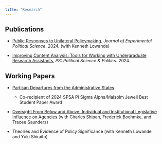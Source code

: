 ```yaml
---
title: "Research"
---
```




## Publications
* [Public Responses to Unilateral Policymaking,](../public-responses-to-unilateral-policymaking.pdf) _Journal of Experimental
Political Science_. 2024. (with Kenneth Lowande)

* [Improving Content Analysis: Tools for Working with Undergraduate Research Assistants,](../improving-content-analysis-tools-for-working-with-undergraduate-research-assistants.pdf) _PS: Political Science & Politics_. 2024. 

## Working Papers

* [Partisan Departures from the Administrative States](../jmp.pdf)
    * Co-recipient of 2024 SPSA Pi Sigma Alpha/Malsolm Jewell Best Student Paper Award
    
* [Oversight From Below and Above: Individual and Institutional Legislative Influence on Agencies](../bsgs.pdf) (with Charles Shipan, Frederick Boehmke, and Tracee Saunders)

* Theories and Evidence of Policy Significance (with Kenneth Lowande and Yuki Shiraito)
